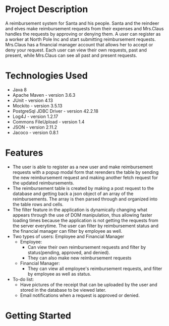 
# Project Description
  A reimbursement system for Santa and his people. Santa and the reindeer and elves make reimbursement requests from their expenses and Mrs.Claus handles
  the requests by approving or denying them. A user can register as a worker at North Pole Inc and start submitting reimbursement requests. Mrs.Claus has 
  a financial manager account that allows her to accept or deny your request. Each user can view their own requests, past and present, while Mrs.Claus can
  see all past and present requests.

# Technologies Used
  - Java 8 
  - Apache Maven - version 3.6.3
  - JUnit - version 4.13
  - Mockito - version 3.5.13
  - PostgreSql JDBC Driver - version 42.2.18
  - Log4J - version 1.2.17
  - Commons FileUpload - version 1.4
  - JSON - version 2.11.2
  - Jacoco - version 0.8.1
# Features
  - The user is able to register as a new user and make reimbursement requests with a popup modal form that rerenders
  the table by sending the new reimbursement request and making another fetch request for the updated reimbursements. 
  - The reimbursement table is created by making a post request to the database and getting back a json object of an array of the reimbursements. 
  The array is then parsed through and organized into the table rows and cells.
  - The filter feature in the application is dynamically changing what appears through the use of DOM manipulation, thus allowing faster loading times
   because the application is not getting the requests from the server everytime. The user can filter by reimbursement status and the financial manager 
   can filter by employee as well. 
  - Two types of users: Employee and Financial Manager
    - Employee:
      - Can view their own reimbursement requests and filter by status(pending, approved, and denied). 
      - They can also make new reimbursement requests
    - Financial Manager:
      - They can view all employee's reimbursement requests, and filter by employee as well as status. 
   - To-do list:
     - Have pictures of the receipt that can be uploaded by the user and stored in the database to be viewed later.
     - Email notifications when a request is approved or denied.
# Getting Started


